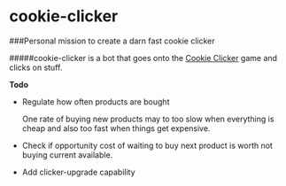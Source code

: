 cookie-clicker
==============

###Personal mission to create a darn fast cookie clicker

#####cookie-clicker is a bot that goes onto the <a href="http://orteil.dashnet.org/cookieclicker/">Cookie Clicker</a> game and clicks on stuff.

<b>Todo</b>
- Regulate how often products are bought

    One rate of buying new products may to too slow when everything is cheap and also too fast when things get expensive.
- Check if opportunity cost of waiting to buy next product is worth not buying current available.
- Add clicker-upgrade capability
